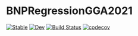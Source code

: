 # BNPRegressionGGA2021

[![Stable](https://img.shields.io/badge/docs-stable-blue.svg)](https://igutierrezm.github.io/BNPRegressionGGA2021.jl/stable)
[![Dev](https://img.shields.io/badge/docs-dev-blue.svg)](https://igutierrezm.github.io/BNPRegressionGGA2021.jl/dev)
[![Build Status](https://github.com/igutierrezm/BNPRegressionGGA2021.jl/workflows/CI/badge.svg)](https://github.com/igutierrezm/BNPRegressionGGA2021.jl/actions)
[![codecov](https://codecov.io/gh/igutierrezm/BNPRegressionGGA2021.jl/branch/master/graph/badge.svg?token=SyjobfiYn0)](https://codecov.io/gh/igutierrezm/BNPRegressionGGA2021.jl)